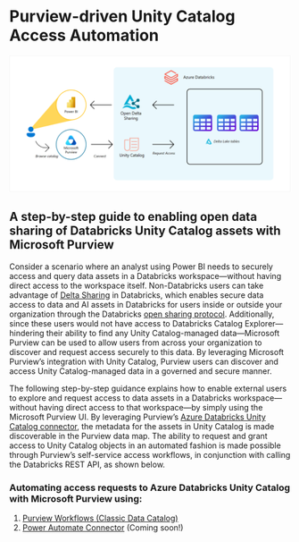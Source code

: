 
# Purview-driven Unity Catalog Access Automation

![Automating access requests to Azure Databricks Unity Catalog with Microsoft Purview](/images/Architecture_Purview-UC-Workflow.png)

## A step-by-step guide to enabling open data sharing of Databricks Unity Catalog assets with Microsoft Purview

Consider a scenario where an analyst using Power BI needs to securely access and query data assets in a Databricks workspace—without having direct access to the workspace itself. Non-Databricks users can take advantage of [Delta Sharing](https://learn.microsoft.com/en-ca/azure/databricks/delta-sharing/) in Databricks, which enables secure data access to data and AI assets in Databricks for users inside or outside your organization through the Databricks [open sharing protocol](https://learn.microsoft.com/en-ca/azure/databricks/delta-sharing/share-data-open). Additionally, since these users would not have access to Databricks Catalog Explorer—hindering their ability to find any Unity Catalog-managed data—Microsoft Purview can be used to allow users from across your organization to discover and request access securely to this data. By leveraging Microsoft Purview’s integration with Unity Catalog, Purview users can discover and access Unity Catalog-managed data in a governed and secure manner.

The following step-by-step guidance explains how to enable external users to explore and request access to data assets in a Databricks workspace—without having direct access to that workspace—by simply using the Microsoft Purview UI. By leveraging Purview’s [Azure Databricks Unity Catalog connector](https://learn.microsoft.com/en-us/purview/register-scan-azure-databricks-unity-catalog?tabs=MI), the metadata for the assets in Unity Catalog is made discoverable in the Purview data map. The ability to request and grant access to Unity Catalog objects in an automated fashion is made possible through Purview’s self-service access workflows, in conjunction with calling the Databricks REST API, as shown below.

### Automating access requests to Azure Databricks Unity Catalog with Microsoft Purview using:

1. [Purview Workflows (Classic Data Catalog)](/automate-using-workflows.md)
2. [Power Automate Connector](/) (Coming soon!)